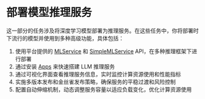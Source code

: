 # 部署模型推理服务

这一部分的任务涉及将深度学习模型部署为推理服务。在这些任务中，你将部署时下流行的模型并使用到多种高级功能，具体包括：

1. 使用平台提供的 <a target="_blank" rel="noopener noreferrer" href="https://t9k.github.io/user-manuals/latest/modules/deployment/mlservice.html">MLService</a> 和 <a target="_blank" rel="noopener noreferrer" href="https://t9k.github.io/user-manuals/latest/modules/deployment/simplemlservice.html">SimpleMLService</a> API，在多种推理框架下进行部署
1. 通过安装 [Apps](../../app/index.md) 来快速搭建 LLM 推理服务
1. 通过可视化界面查看推理服务信息，实时监控计算资源使用和性能指标
1. 实施多版本发布和金丝雀发布策略，确保服务的平稳过渡和风险控制
1. 配置自动伸缩机制，动态调整服务容量以适应负载变化，优化计算资源使用
